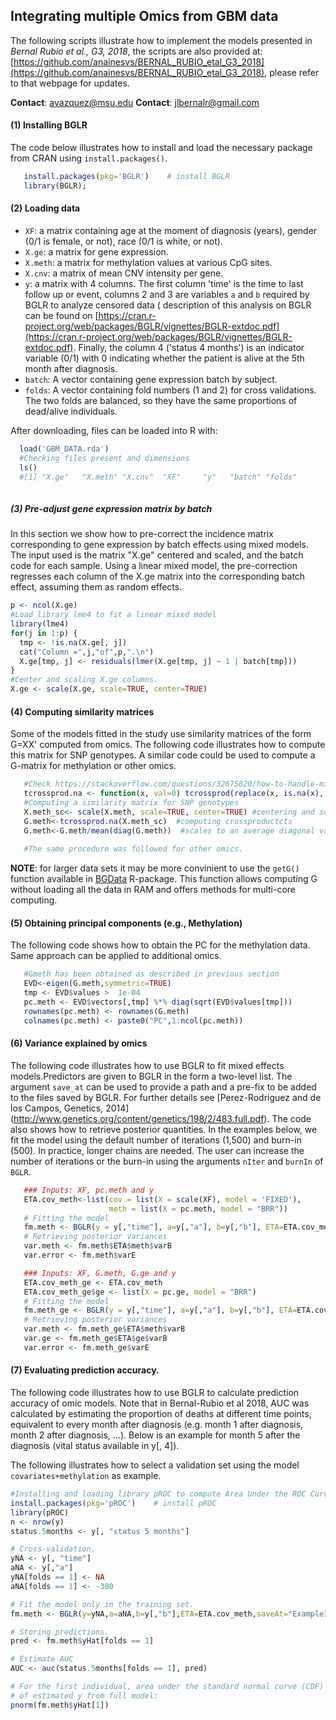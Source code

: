 ## Integrating multiple Omics from GBM data

The following scripts illustrate how to implement the models presented in *Bernal Rubio et al., G3, 2018*, the scripts are also provided at: [https://github.com/anainesvs/BERNAL_RUBIO_etal_G3_2018](https://github.com/anainesvs/BERNAL_RUBIO_etal_G3_2018), please refer to that webpage for updates.

**Contact**: avazquez@msu.edu
**Contact**: jlbernalr@gmail.com

#### (1) Installing BGLR

The code below illustrates how to install and load the necessary package from CRAN using `install.packages()`.

```R
   install.packages(pkg='BGLR')    # install BGLR
   library(BGLR); 
```  

#### (2)  Loading data

   * `XF`: a matrix containing age at the moment of diagnosis (years), gender (0/1 is female, or not), race (0/1 is white, or not). 
   * `X.ge`: a matrix for gene expression. 
   * `X.meth`: a matrix for methylation values at various CpG sites.
   * `X.cnv`: a matrix of mean CNV intensity per gene.
   * `y`: a matrix with 4 columns. The first column 'time' is the time to last follow up or event, columns 2 and 3 are variables `a` and `b` required by BGLR to analyze censored data ( description of this analysis on BGLR can be found on [https://cran.r-project.org/web/packages/BGLR/vignettes/BGLR-extdoc.pdf](https://cran.r-project.org/web/packages/BGLR/vignettes/BGLR-extdoc.pdf). Finally, the column 4 ('status 4 months') is an indicator variable (0/1) with 0 indicating whether the patient is alive at the 5th month after diagnosis.
   * `batch`: A vector containing gene expression batch by subject.
   * `folds`: A vector containing fold numbers (1 and 2) for cross validations. The two folds are balanced, so they have the same proportions of dead/alive individuals.
  
After downloading, files can be loaded into R with:

```R 
  load('GBM_DATA.rda')
  #Checking files present and dimensions
  ls()
  #[1] "X.ge"   "X.meth" "X.cnv"  "XF"     "y"   "batch" "folds"
  
```

##### (3) Pre-adjust gene expression matrix by batch

In this section we show how to pre-correct the incidence matrix corresponding to gene expression by batch effects using mixed models. The input used is the matrix "X.ge" centered and scaled, and the batch code for each sample. Using a linear mixed model, the pre-correction regresses each column of the X.ge matrix into the corresponding batch effect, assuming them as random effects.

```R
p <- ncol(X.ge)
#Load library lme4 to fit a linear mixed model
library(lme4)
for(j in 1:p) {
  tmp <- !is.na(X.ge[, j])
  cat("Column =",j,"of",p,".\n")
  X.ge[tmp, j] <- residuals(lmer(X.ge[tmp, j] ~ 1 | batch[tmp]))
}
#Center and scaling X.ge columns.
X.ge <- scale(X.ge, scale=TRUE, center=TRUE) 
```

#### (4) Computing similarity matrices

 Some of the models fitted in the study use similarity matrices of the form G=XX' 
 computed from omics. The following code illustrates how to compute this matrix for 
 SNP genotypes. A similar code could be used to compute a G-matrix for methylation 
 or other omics.
 
```R 
   #Check https://stackoverflow.com/questions/32675820/how-to-handle-missing-values-in-crossprod-in-r
   tcrossprod.na <- function(x, val=0) tcrossprod(replace(x, is.na(x), val)) 
   #Computing a similarity matrix for SNP genotypes
   X.meth_sc<- scale(X.meth, scale=TRUE, center=TRUE) #centering and scaling
   G.meth<-tcrossprod.na(X.meth_sc)  #computing crossproductcts
   G.meth<-G.meth/mean(diag(G.meth))  #scales to an average diagonal value of 1.
   
   #The same procedure was followed for other omics.
```
**NOTE**: for larger data sets it may be more convinient to use the `getG()` function available in [BGData](https://github.com/quantgen/BGData) R-package. This function allows computing G without loading all the data in RAM and offers methods for multi-core computing. 

#### (5)  Obtaining principal components (e.g., Methylation)

The following code shows how to obtain the PC for the methylation data. Same approach can be applied to additional omics.

```R
   #Gmeth has been obtained as described in previous section
   EVD<-eigen(G.meth,symmetric=TRUE)
   tmp <- EVD$values >  1e-04
   pc.meth <- EVD$vectors[,tmp] %*% diag(sqrt(EVD$values[tmp]))
   rownames(pc.meth) <- rownames(G.meth)
   colnames(pc.meth) <- paste0("PC",1:ncol(pc.meth))
```

#### (6) Variance explained by omics

The following code illustrates how to use BGLR to fit mixed effects models.Predictors are given to BGLR in the form a two-level list. The argument `save_at` can be used to provide a path and a pre-fix to be added to the files saved by BGLR. For further details see [Perez-Rodriguez and de los Campos, Genetics, 2014] (http://www.genetics.org/content/genetics/198/2/483.full.pdf). The code also shows how to retrieve posterior quantities. In the examples below, we fit the model using the default number of iterations (1,500) and burn-in (500). In practice, longer chains are needed. The user can increase the number of iterations or the burn-in using the arguments `nIter` and `burnIn` of `BGLR`.

```R
   ### Inputs: XF, pc.meth and y
   ETA.cov_meth<-list(cov = list(X = scale(XF), model = 'FIXED'),
                      meth = list(X = pc.meth, model = "BRR"))
   # Fitting the model
   fm.meth <- BGLR(y = y[,"time"], a=y[,"a"], b=y[,"b"], ETA=ETA.cov_meth, saveAt="Example_")
   # Retrieving posterior variances
   var.meth <- fm.meth$ETA$meth$varB
   var.error <- fm.meth$varE
```

```R
   ### Inputs: XF, G.meth, G.ge and y
   ETA.cov_meth_ge <- ETA.cov_meth
   ETA.cov_meth_ge$ge <- list(X = pc.ge, model = "BRR")
   # Fitting the model
   fm.meth_ge <- BGLR(y = y[,"time"], a=y[,"a"], b=y[,"b"], ETA=ETA.cov_meth_ge, saveAt="Example2_")
   # Retrieving posterior variances
   var.meth <- fm.meth_ge$ETA$meth$varB
   var.ge <- fm.meth_ge$ETA$ge$varB
   var.error <- fm.meth_ge$varE
```


#### (7)  Evaluating prediction accuracy.

The following code illustrates how to use BGLR to calculate prediction accuracy of omic models. Note that in Bernal-Rubio et al 2018, AUC was calculated by estimating the proportion of deaths at different time points, equivalent to every month after diagnosis (e.g. month 1 after diagnosis, month 2 after diagnosis, ...). Below is an example for month 5 after the diagnosis (vital status available in y[, 4]).

The following illustrates how to select a validation set using the model `covariates+methylation` as example.

```R
#Installing and loading library pROC to compute Area Under the ROC Curve.
install.packages(pkg='pROC')    # install pROC
library(pROC)
n <- nrow(y)
status.5months <- y[, "status 5 months"]

# Cross-validation.
yNA <- y[, "time"]
aNA <- y[,"a"]
yNA[folds == 1] <- NA
aNA[folds == 1] <- -300

# Fit the model only in the training set.
fm.meth <- BGLR(y=yNA,a=aNA,b=y[,"b"],ETA=ETA.cov_meth,saveAt="Example3_")

# Storing predictions.
pred <- fm.meth$yHat[folds == 1]

# Estimate AUC
AUC <- auc(status.5months[folds == 1], pred)

# For the first individual, area under the standard normal curve (CDF) 
# of estimated y from full model:
pnorm(fm.meth$yHat[1])

```
